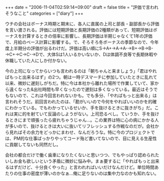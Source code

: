 +++
date = "2006-11-04T02:59:14+09:00"
draft = false
title = "評価で言われそうなこと"
categories = ["diary"]
+++

ウチの会社はボーナス時期と期末に、各人に直属の上司と部長・副部長から評価を言い渡される。評価には短期評価と長期評価の2種類があって、短期評価はボーナスを計算するときの倍率に影響し、長期評価は半期じゃなくて1年の評価で、月給のベース計算に影響する。で、そろそろ冬ボーナスの季節なので、今年度上半期分の評価が出るわけだ。評価は高い順にS→A+→A→A-→B+→B→B-→C+→C→C-→Dで、大体Sは1人いるかいないか、Dは体調不良等で長期休暇や休職していた人にしか付かない。

今の上司になってからいつも言われるのは「朝ちゃんと来ましょう」「君はやればもっと出来るはず」の2つ。朝は一時デスマーチに参加していたときに乱れて以来、微妙に遅刻しがちだ。特に今は本社から離れた場所で作業していて、家から遠くなった&amp;出社時間も早くなったので遅刻は多くなっている。最近はそうでもないので、これは今回言われないかも。でも多分、「やればもっと出来る」は言われそうだ。前回言われたのは、「勘がいいので今何をやればいいのかを的確にわかっている。でもわかっているせいか、手を抜けるときに抜きがち」だ。これは実に的を射ていて反論のしようがない。上司恐るべし。ていうか、手を抜けるときにまで頑張ったら疲れちゃうじゃん…。この業界は特に心の病にかかる人が多いので、抜けるときは大いに抜いてリフレッシュする作戦なのだが。会社から見ればその余力をどっかにまわせ、なんだろうな。特に今のプロジェクトでは、PM的な仕事ばっかりやってコード殆ど書いてないので、目に見える生産性に貢献してないも同然だし。

会社の都合だけで働く歯車になりたくないと思いつつ、でもやっぱり認められたいしお金も欲しいという矛盾に微妙に悩み中。まぁ要するに「やればもっと出来るはずだけど、十分良くやった」と言われればいいだけなんだけど。単位時間あたりの仕事の密度が薄いのかなぁ…俺に足りないのは集中力なのかも知れない。

